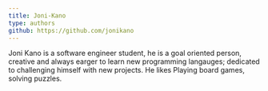 ```yaml
---
title: Joni-Kano
type: authors
github: https://github.com/jonikano
---
```


Joni Kano is a software engineer student, he is a goal oriented person, creative and always earger to learn new programming langauges; dedicated to challenging himself with new projects. He likes Playing board games, solving puzzles.
